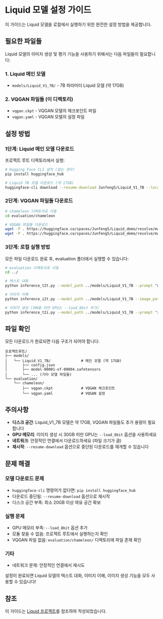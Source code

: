 # Liquid 모델 설정 가이드

이 가이드는 Liquid 모델을 로컬에서 실행하기 위한 완전한 설정 방법을 제공합니다.

## 필요한 파일들

Liquid 모델의 이미지 생성 및 평가 기능을 사용하기 위해서는 다음 파일들이 필요합니다:

### 1. Liquid 메인 모델
- `models/Liquid_V1_7B/` - 7B 파라미터 Liquid 모델 (약 17GB)

### 2. VQGAN 파일들 (이 디렉토리)
- `vqgan.ckpt` - VQGAN 모델의 체크포인트 파일
- `vqgan.yaml` - VQGAN 모델의 설정 파일

## 설정 방법

### 1단계: Liquid 메인 모델 다운로드

프로젝트 루트 디렉토리에서 실행:

```bash
# Hugging Face CLI 설치 (없는 경우)
pip install huggingface_hub

# Liquid 7B 모델 다운로드 (약 17GB)
huggingface-cli download --resume-download Junfeng5/Liquid_V1_7B --local-dir models/Liquid_V1_7B
```

### 2단계: VQGAN 파일들 다운로드

```bash
# chameleon 디렉토리로 이동
cd evaluation/chameleon

# VQGAN 파일들 다운로드
wget -P . https://huggingface.co/spaces/Junfeng5/Liquid_demo/resolve/main/chameleon/vqgan.ckpt 
wget -P . https://huggingface.co/spaces/Junfeng5/Liquid_demo/resolve/main/chameleon/vqgan.yaml
```

### 3단계: 로컬 실행 방법

모든 파일 다운로드 완료 후, evaluation 폴더에서 실행할 수 있습니다:

```bash
# evaluation 디렉토리로 이동
cd ../

# 텍스트 대화
python inference_t2t.py --model_path ../models/Liquid_V1_7B --prompt "Write me a poem about Machine Learning."

# 이미지 이해
python inference_i2t.py --model_path ../models/Liquid_V1_7B --image_path samples/baklava.png --prompt 'How to make this pastry?'

# 이미지 생성 (30GB 미만 GPU는 --load_8bit 추가)
python inference_t2i.py --model_path ../models/Liquid_V1_7B --prompt "young blue dragon with horn lightning in the style of dd fantasy full body"
```


## 파일 확인

모든 다운로드가 완료되면 다음 구조가 되어야 합니다:
```
프로젝트루트/
├── models/
│   └── Liquid_V1_7B/              # 메인 모델 (약 17GB)
│       ├── config.json
│       ├── model-00001-of-00004.safetensors
│       └── ... (기타 모델 파일들)
└── evaluation/
    └── chameleon/
        ├── vqgan.ckpt             # VQGAN 체크포인트
        └── vqgan.yaml             # VQGAN 설정
```

## 주의사항

- **디스크 공간**: Liquid_V1_7B 모델은 약 17GB, VQGAN 파일들도 추가 용량이 필요합니다
- **GPU 메모리**: 이미지 생성 시 30GB 미만 GPU는 `--load_8bit` 옵션을 사용하세요
- **네트워크**: 안정적인 연결에서 다운로드하세요 (파일 크기가 큼)
- **재시작**: `--resume-download` 옵션으로 중단된 다운로드를 재개할 수 있습니다

## 문제 해결

### 모델 다운로드 문제
- `huggingface-cli` 명령어가 없다면: `pip install huggingface_hub`
- 다운로드 중단됨: `--resume-download` 옵션으로 재시작
- 디스크 공간 부족: 최소 20GB 이상 여유 공간 확보

### 실행 문제  
- GPU 메모리 부족: `--load_8bit` 옵션 추가
- 모듈 찾을 수 없음: 프로젝트 루트에서 실행하는지 확인
- VQGAN 파일 없음: `evaluation/chameleon/` 디렉토리에 파일 존재 확인

### 기타
- 네트워크 문제: 안정적인 연결에서 재시도

설정이 완료되면 Liquid 모델의 텍스트 대화, 이미지 이해, 이미지 생성 기능을 모두 사용할 수 있습니다!

## 참조

이 가이드는 [Liquid 프로젝트](https://github.com/FoundationVision/Liquid/tree/main)를 참조하여 작성되었습니다. 
